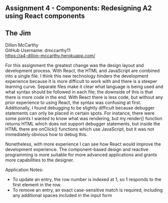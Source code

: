 Assignment 4 - Components: Redesigning A2 using React components
---

## The Jim

Dillon McCarthy<br>
GitHub Username: dmccarthy11<br>
https://a4-dillon-mccarthy.herokuapp.com/

For this assignment the greatest change was the design layout and development process.  With React, the HTML and JavaScript are combined into a single file.  I think this new technology hinders the development experience because it is more difficult to work with and there is a steeper learning curve.  Separate files make it clear what language is being used and what syntax should be followed in each file; the downside of this is that there is more code in the end.  With React there is less code, but without any prior experience to using React, the syntax was confusing at first.  Additionally, I found debugging to be slightly difficult because debugger statements can only be placed in certain spots.  For instance, there were some points I wanted to know what was rendering, but my render() function returns HTML which does not support debugger statements, but inside the HTML there are onClick() functions which use JavaScript, but it was not immediately obvious how to debug this.

Nonetheless, with more experience I can see how React would improve the development experience.  The component-based design and reactive programming is more suitable for more advanced applications and grants more capabilities to the designer.

Application Notes:
- To update an entry, the row number is indexed at 1, so 1 responds to the first element in the row.
- To remove an entry, an exact case-sensitive match is required, including any additional spaces included in the input form
